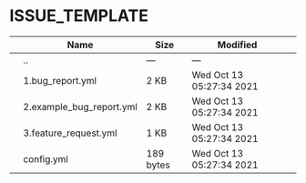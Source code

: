 ISSUE\_TEMPLATE
===============

<table><thead><tr class="header"><th></th><th>Name</th><th>Size</th><th>Modified</th><th></th></tr></thead><tbody><tr class="odd"><td></td><td><span class="goup">..</span></td><td>—</td><td>—</td><td></td></tr><tr class="even"><td></td><td><span class="name">1.bug_report.yml</span></td><td>2 KB</td><td>Wed Oct 13 05:27:34 2021</td><td></td></tr><tr class="odd"><td></td><td><span class="name">2.example_bug_report.yml</span></td><td>2 KB</td><td>Wed Oct 13 05:27:34 2021</td><td></td></tr><tr class="even"><td></td><td><span class="name">3.feature_request.yml</span></td><td>1 KB</td><td>Wed Oct 13 05:27:34 2021</td><td></td></tr><tr class="odd"><td></td><td><span class="name">config.yml</span></td><td>189 bytes</td><td>Wed Oct 13 05:27:34 2021</td><td></td></tr></tbody></table>
